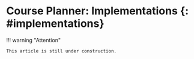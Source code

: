 # Course Planner: Implementations {: #implementations}


!!! warning "Attention"

    This article is still under construction.





